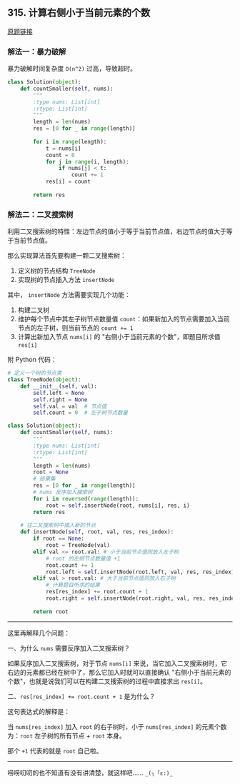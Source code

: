 ## 315. 计算右侧小于当前元素的个数

[原题链接](https://leetcode-cn.com/problems/count-of-smaller-numbers-after-self/)

### 解法一：暴力破解

暴力破解时间复杂度 `O(n^2)` 过高，导致超时。

```python
class Solution(object):
    def countSmaller(self, nums):
        """
        :type nums: List[int]
        :rtype: List[int]
        """
        length = len(nums)
        res = [0 for _ in range(length)]
        
        for i in range(length):
            t = nums[i]
            count = 0
            for j in range(i, length):
                if nums[j] < t:
                    count += 1
            res[i] = count
        
        return res
```

### 解法二：二叉搜索树

利用二叉搜索树的特性：左边节点的值小于等于当前节点值，右边节点的值大于等于当前节点值。

那么实现算法首先要构建一颗二叉搜索树：

1. 定义树的节点结构 `TreeNode`
2. 实现树的节点插入方法 `insertNode`

其中， `insertNode` 方法需要实现几个功能：

1. 构建二叉树
2. 维护每个节点中其左子树节点数量值 `count`：如果新加入的节点需要加入当前节点的左子树，则当前节点的 `count += 1`
3. 计算出新加入节点 `nums[i]` 的 "右侧小于当前元素的个数"，即题目所求值 `res[i]`

附 Python 代码：


```python
# 定义一个树的节点类
class TreeNode(object):
    def __init__(self, val):
        self.left = None
        self.right = None
        self.val = val  # 节点值
        self.count = 0  # 左子树节点数量

class Solution(object):
    def countSmaller(self, nums):
        """
        :type nums: List[int]
        :rtype: List[int]
        """
        length = len(nums)        
        root = None
        # 结果集
        res = [0 for _ in range(length)]
        # nums 反序加入搜索树
        for i in reversed(range(length)):
            root = self.insertNode(root, nums[i], res, i)
        return res
    
    # 往二叉搜索树中插入新的节点
    def insertNode(self, root, val, res, res_index):
        if root == None:
            root = TreeNode(val)
        elif val <= root.val: # 小于当前节点值则放入左子树
            # root 的左侧节点数量值 +1
            root.count += 1
            root.left = self.insertNode(root.left, val, res, res_index)
        elif val > root.val: # 大于当前节点值则放入右子树
            # 计算题目所求的结果
            res[res_index] += root.count + 1
            root.right = self.insertNode(root.right, val, res, res_index)
            
        return root
```

----

这里再解释几个问题：

一、为什么 `nums` 需要反序加入二叉搜索树？

如果反序加入二叉搜索树，对于节点 `nums[i]` 来说，当它加入二叉搜索树时，它右边的元素都已经在树中了，那么它加入时就可以直接确认 "右侧小于当前元素的个数"，也就是说我们可以在构建二叉搜索树的过程中直接求出 `res[i]`。

二、`res[res_index] += root.count + 1` 是为什么？

这句表达式的解释是：

当 `nums[res_index]` 加入 `root` 的右子树时，小于 `nums[res_index]` 的元素个数为：`root` 左子树的所有节点 + `root` 本身。

那个 `+1` 代表的就是 `root` 自己啦。

----

唠唠叨叨的也不知道有没有讲清楚，就这样吧…… `_(┐「ε:)_`

